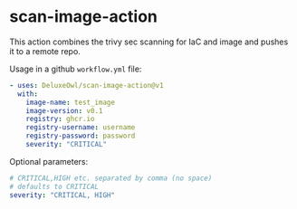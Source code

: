# scan-image-action

This action combines the trivy sec scanning for IaC and image and pushes it to a remote repo.

Usage in a github `workflow.yml` file:

```yaml
- uses: DeluxeOwl/scan-image-action@v1
  with:
    image-name: test_image
    image-version: v0.1
    registry: ghcr.io
    registry-username: username
    registry-password: password
    severity: "CRITICAL"
```

Optional parameters:

```yaml
# CRITICAL,HIGH etc. separated by comma (no space)
# defaults to CRITICAL
severity: "CRITICAL, HIGH"
```

